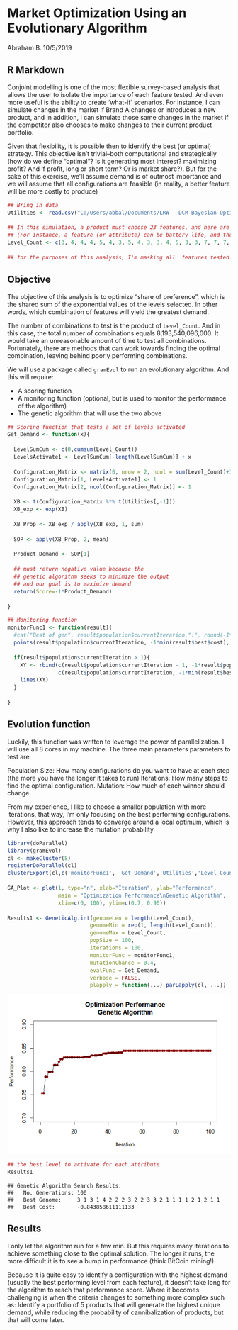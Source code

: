 Market Optimization Using an Evolutionary Algorithm
================
Abraham B.
10/5/2019

## R Markdown

Conjoint modelling is one of the most flexible survey-based analysis
that allows the user to isolate the importance of each feature tested.
And even more useful is the ability to create ‘what-if’ scenarios. For
instance, I can simulate changes in the market if Brand A changes or
introduces a new product, and in addition, I can simulate those same
changes in the market if the competitor also chooses to make changes to
their current product portfolio.

Given that flexibility, it is possible then to identify the best (or
optimal) strategy. This objective isn’t trivial–both computational and
strategically (how do we define “optimal”? Is it generating most
interest? maximizing profit? And if profit, long or short term? Or is
market share?). But for the sake of this exercise, we’ll assume demand
is of outmost importance and we will assume that all configurations are
feasible (in reality, a better feature will be more costly to produce)

``` r
## Bring in data
Utilities <- read.csv("C:/Users/abbal/Documents/LRW - DCM Bayesian Optimization/Utilities for Optimization.csv")

## In this simulation, a product must choose 23 features, and here are the number of features within.
## (For instance, a feature (or attribute) can be battery life, and there are three options (levels): 8/16/24hr battery life)
Level_Count <- c(3, 4, 4, 4, 5, 4, 3, 5, 4, 3, 3, 4, 5, 3, 3, 7, 7, 7, 4, 2, 2, 2, 2)

## for the purposes of this analysis, I'm masking all  features tested. But the application is universal among most DCMs.
```

## Objective

The objective of this analysis is to optimize “share of preference”,
which is the shared sum of the exponential values of the levels
selected. In other words, which combination of features will yield the
greatest demand.

The number of combinations to test is the product of `Level_Count`. And
in this case, the total number of combinations equals 8,193,540,096,000.
It would take an unreasonable amount of time to test all combinations.
Fortunately, there are methods that can work towards finding the optimal
combination, leaving behind poorly performing combinations.

We will use a package called `gramEvol` to run an evolutionary
algorithm. And this will require:

  - A scoring function
  - A monitoring function (optional, but is used to monitor the
    performance of the algorithm)
  - The genetic algorithm that will use the two above

<!-- end list -->

``` r
## Scoring function that tests a set of levels activated
Get_Demand <- function(x){

  LevelSumCum <- c(0,cumsum(Level_Count))
  LevelsActivate1 <- LevelSumCum[-length(LevelSumCum)] + x

  Configuration_Matrix <- matrix(0, nrow = 2, ncol = sum(Level_Count)+1)
  Configuration_Matrix[1, LevelsActivate1] <- 1
  Configuration_Matrix[2, ncol(Configuration_Matrix)] <- 1
  
  XB <- t(Configuration_Matrix %*% t(Utilities[,-1]))
  XB_exp <- exp(XB)
  
  XB_Prop <- XB_exp / apply(XB_exp, 1, sum)
  
  SOP <- apply(XB_Prop, 2, mean)
  
  Product_Demand <- SOP[1]
  
  ## must return negative value because the
  ## genetic algorithm seeks to minimize the output
  ## and our goal is to maximize demand
  return(Score=-1*Product_Demand)
  
}
```

``` r
## Monitoring function
monitorFunc1 <- function(result){
  #cat("Best of gen", result$population$currentIteration,":", round(-1*min(result$best$cost),3), "\n")
  points(result$population$currentIteration, -1*min(result$best$cost), cex = 1, col = "dark red", pch = 19)
  
  if(result$population$currentIteration > 1){
    XY <- rbind(c(result$population$currentIteration - 1, -1*result$population$best[result$population$currentIteration - 1]),
                c(result$population$currentIteration, -1*min(result$best$cost)))
    lines(XY)
  }
  
}
```

## Evolution function

Luckily, this function was written to leverage the power of
parallelization. I will use all 8 cores in my machine. The three main
parameters parameters to test are:

Population Size: How many configurations do you want to have at each
step (the more you have the longer it takes to run) Iterations: How many
steps to find the optimal configuration. Mutation: How much of each
winner should change

From my experience, I like to choose a smaller population with more
iterations, that way, I’m only focusing on the best performing
configurations. However, this approach tends to converge around a local
optimum, which is why I also like to increase the mutation probability

``` r
library(doParallel)
library(gramEvol)
cl <- makeCluster(8)
registerDoParallel(cl)
clusterExport(cl,c('monitorFunc1', 'Get_Demand','Utilities','Level_Count'))

GA_Plot <- plot(1, type="n", xlab="Iteration", ylab="Performance", 
                main = "Optimization Performance\nGenetic Algorithm", 
                xlim=c(0, 100), ylim=c(0.7, 0.90))

Results1 <- GeneticAlg.int(genomeLen = length(Level_Count), 
                          genomeMin = rep(1, length(Level_Count)), 
                          genomeMax = Level_Count,
                          popSize = 100,
                          iterations = 100, 
                          monitorFunc = monitorFunc1, 
                          mutationChance = 0.4,
                          evalFunc = Get_Demand, 
                          verbose = FALSE, 
                          plapply = function(...) parLapply(cl, ...))
```

<img src="Optimization-Markdown_files/figure-gfm/Genetic Algorithm-1.png" style="display: block; margin: auto;" />

``` r
## the best level to activate for each attribute
Results1
```

    ## Genetic Algorithm Search Results:
    ##   No. Generations: 100 
    ##   Best Genome:     3 1 3 1 4 2 2 2 3 2 2 3 3 2 1 1 1 1 2 1 2 1 1 
    ##   Best Cost:       -0.843858611111133

## Results

I only let the algorithm run for a few min. But this requires many
iterations to achieve something close to the optimal solution. The
longer it runs, the more difficult it is to see a bump in performance
(think BitCoin mining\!).

Because it is quite easy to identify a configuration with the highest
demand (usually the best performing level from each feature), it doesn’t
take long for the algorithm to reach that performance score. Where it
becomes challenging is when the criteria changes to something more
complex such as: Identify a portfolio of 5 products that will generate
the highest unique demand, while reducing the probability of
cannibalization of products, but that will come later.
